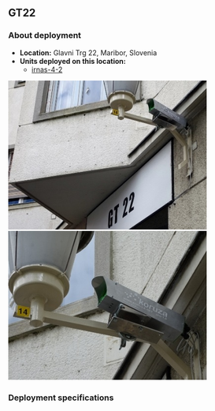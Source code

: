 ## GT22

### About deployment
- **Location:** Glavni Trg 22, Maribor, Slovenia
- **Units deployed on this location:** 	
  - [irnas-4-2](https://nodewatcher.koruza.net/node/af0470fb-117e-5ad9-9f3e-acd834a46295/)
 
![deployment-5](img/deployment-8.jpg)
![deployment-6](img/deployment-2.jpg)

### Deployment specifications
